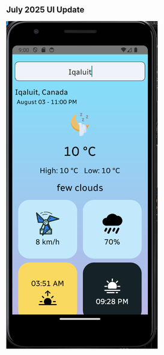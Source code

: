 ## July 2025 UI Update

![1](https://github.com/pandyama/kairosky/blob/main/assets/AppScreenshot.png)
